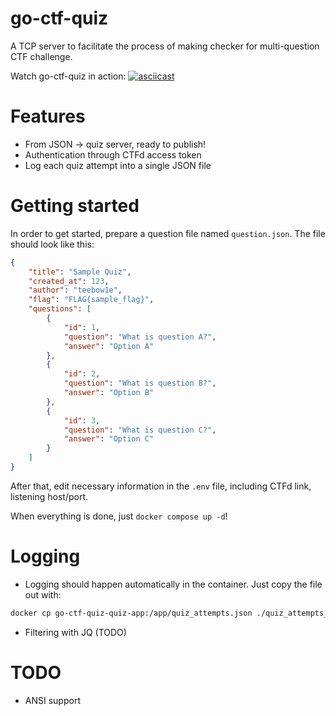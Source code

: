 # go-ctf-quiz

A TCP server to facilitate the process of making checker for multi-question CTF challenge.

Watch go-ctf-quiz in action:
[![asciicast](https://asciinema.org/a/rNXFX9ivQF7xTaZ0vv9ok3bp7.svg)](https://asciinema.org/a/rNXFX9ivQF7xTaZ0vv9ok3bp7)

# Features
- From JSON -> quiz server, ready to publish!
- Authentication through CTFd access token
- Log each quiz attempt into a single JSON file

# Getting started
In order to get started, prepare a question file named `question.json`. The file should look like this:
```json
{
    "title": "Sample Quiz",
    "created_at": 123,
    "author": "teebow1e",
    "flag": "FLAG{sample_flag}",
    "questions": [
        {
            "id": 1,
            "question": "What is question A?",
            "answer": "Option A"
        },
        {
            "id": 2,
            "question": "What is question B?",
            "answer": "Option B"
        },
        {
            "id": 3,
            "question": "What is question C?",
            "answer": "Option C"
        }
    ]
}
```
After that, edit necessary information in the `.env` file, including CTFd link, listening host/port.

When everything is done, just `docker compose up -d`!

# Logging
- Logging should happen automatically in the container. Just copy the file out with:
```bash
docker cp go-ctf-quiz-quiz-app:/app/quiz_attempts.json ./quiz_attempts_from_docker.json
```
- Filtering with JQ (TODO)

# TODO
- ANSI support
